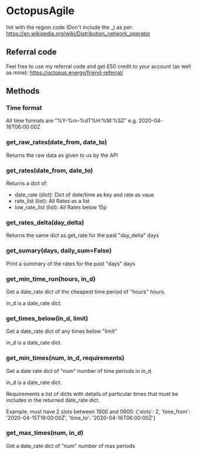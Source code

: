 # OctopusAgile
Init with the region code (Don't include the _) as per: https://en.wikipedia.org/wiki/Distribution_network_operator

## Referral code
Feel free to use my referral code and get £50 credit to your account (as well as mine): https://octopus.energy/friend-referral/

## Methods
### Time format
All time formats are "%Y-%m-%dT%H:%M:%SZ" e.g. 2020-04-16T06:00:00Z

### get_raw_rates(date_from, date_to)
Returns the raw data as given to us by the API

### get_rates(date_from, date_to)
Returns a dict of:
* date_rate (dict): Dict of date/time as key and rate as vaue
* rate_list (list): All Rates as a list
* low_rate_list (list): All Rates below 15p

### get_rates_delta(day_delta)
Returns the same dict as get_rate for the past "day_delta" days

### get_sumary(days, daily_sum=False)
Print a summary of the rates for the past "days" days

### get_min_time_run(hours, in_d)
Get a date_rate dict of the cheapest time period of "hours" hours.

in_d is a date_rate dict.

### get_times_below(in_d, limit)
Get a date_rate dict of any times below "limit"

in_d is a date_rate dict.

### get_min_times(num, in_d, requirements)
Get a date rate dict of "num" number of time periods in in_d.

in_d is a date_rate dict.

Requirements a list of dicts with details of particular times that must be includes in the returned date_rate dict.

Example, must have 2 slots between 1900 and 0600: {'slots': 2, 'time_from': '2020-04-15T19:00:00Z', 'time_to': '2020-04-16T06:00:00Z'}

### get_max_times(num, in_d)
Get a date_rate dict of "num" number of max periods
